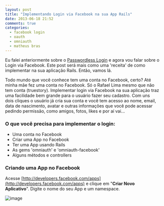 ```yaml
---
layout: post
title: "Implementando Login via Facebook na sua App Rails"
date: 2013-06-18 21:52
comments: true
categories:
  - facebook login
  - oauth
  - omniauth
  - matheus bras
---
```


Eu falei anteriormente sobre o [Passwordless Login](http://helabs.com.br/blog/2013/04/11/passwordless-login/) e agora vou falar sobre o Login via Facebook. Este post será mais como uma 'receita' de como implementar na sua aplicação Rails. Então, vamos lá.

<!--more-->

Todo mundo que você conhece tem uma conta no Facebook, certo? Até minha mãe fez uma conta no Facebook. Só o Rafael Lima mesmo que não tem conta (truestory). Implementar login via Facebook na sua aplicação traz uma facilidade bem grande para o usuário fazer seu cadastro. Com uns dois cliques o usuário já cria sua conta e você tem acesso ao nome, email, data de nascimento, avatar e outras informações que você pode acessar pedindo permissão, como amigos, fotos, likes e por aí vai...

### O que você precisa para implementar o login:
- Uma conta no Facebook
- Criar uma App no Facebook
- Ter uma App usando Rails
- As gems 'omniauth' e 'omniauth-facebook'
- Alguns métodos e controllers

### Criando uma App no Facebook

Acesse [http://developers.facebook.com/apps](http://developers.facebook.com/apps) e clique em "**Criar Novo Aplicativo**". Digite o nome do seu App e um namespace.

![image](/images/facebook-login/img0.png)